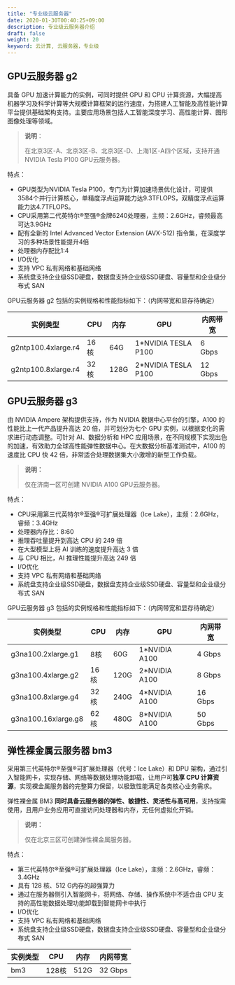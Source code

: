 ```yaml
---
title: "专业级云服务器"
date: 2020-01-30T00:40:25+09:00
description: 专业级云服务器介绍
draft: false
weight: 20
keyword: 云计算, 云服务器，专业级
---
```


## GPU云服务器 g2

具备 GPU 加速计算能力的实例，可同时提供 GPU 和 CPU 计算资源，大幅提高机器学习及科学计算等大规模计算框架的运行速度，为搭建人工智能及高性能计算平台提供基础架构支持。主要应用场景包括人工智能深度学习、高性能计算、图形图像处理等领域。

> **说明**：
>
> 在北京3区-A、北京3区-B、北京3区-D、上海1区-A四个区域，支持开通 NVIDIA Tesla P100  GPU云服务器。

特点：

- GPU类型为NVIDIA Tesla P100，专门为计算加速场景优化设计，可提供3584个并行计算核心，单精度浮点运算能力达9.3TFLOPS，双精度浮点运算能力达4.7TFLOPS。
- CPU采用第二代英特尔®至强®金牌6240处理器，主频：2.6GHz，睿频最高可达3.9GHz
- 配有全新的 Intel Advanced Vector Extension (AVX-512) 指令集，在深度学习的多种场景性能提升4倍
- 处理器内存配比1:4
- I/O优化
- 支持 VPC 私有网络和基础网络
- 系统盘支持企业级SSD硬盘，数据盘支持企业级SSD硬盘、容量型和企业级分布式 SAN



GPU云服务器 g2 包括的实例规格和性能指标如下：（内网带宽和显存待确定）

| 实例类型            | CPU  | 内存 | GPU                 | 内网带宽 |
| ------------------- | ---- | ---- | ------------------- | -------- |
| g2ntp100.4xlarge.r4 | 16核 | 64G  | 1*NVIDIA TESLA P100 | 6 Gbps   |
| g2ntp100.8xlarge.r4 | 32核 | 128G | 2*NVIDIA TESLA P100 | 12 Gbps  |



## GPU云服务器 g3

 由 NVIDIA Ampere 架构提供支持，作为 NVIDIA 数据中心平台的引擎，A100 的性能比上一代产品提升高达 20 倍，并可划分为七个 GPU 实例，以根据变化的需求进行动态调整。可针对 AI、数据分析和 HPC 应用场景，在不同规模下实现出色的加速，有效助力全球高性能弹性数据中心。在大数据分析基准测试中，A100 的速度比 CPU 快 42 倍，非常适合处理数据集大小激增的新型工作负载。

> **说明：**
>
> 仅在济南一区可创建 NVIDIA A100 GPU云服务器。

特点：

- CPU采用第三代英特尔®至强®可扩展处理器（Ice Lake），主频：2.6GHz，睿频：3.4GHz
- 处理器内存比：8:60
- 推理吞吐量提升到高达 CPU 的 249 倍 
- 在大型模型上将 AI 训练的速度提升高达 3 倍 
- 与 CPU 相比，AI 推理性能提升高达 249 倍
- I/O优化
- 支持 VPC 私有网络和基础网络
- 系统盘支持企业级SSD硬盘，数据盘支持企业级SSD硬盘、容量型和企业级分布式 SAN

GPU云服务器 g3 包括的实例规格和性能指标如下：（内网带宽和显存待确定）

| 实例类型            | CPU  | 内存 | GPU           | 内网带宽 |
| ------------------- | ---- | ---- | ------------- | -------- |
| g3na100.2xlarge.g1  | 8核  | 60G  | 1*NVIDIA A100 | 4 Gbps   |
| g3na100.4xlarge.g2  | 16核 | 120G | 2*NVIDIA A100 | 8 Gbps   |
| g3na100.8xlarge.g4  | 32核 | 240G | 4*NVIDIA A100 | 16 Gbps  |
| g3na100.16xlarge.g8 | 62核 | 480G | 8*NVIDIA A100 | 50 Gbps  |

## 弹性裸金属云服务器 bm3

采用第三代英特尔®至强®可扩展处理器（代号：Ice Lake）和 DPU 架构，通过引入智能网卡，实现存储、网络等数据处理功能卸载，让用户可**独享 CPU 计算资源**，实现裸金属服务器的完整算力保留，以极致性能满足各类核心业务需求。

弹性裸金属 BM3 **同时具备云服务器的弹性、敏捷性、灵活性与高可用**，支持按需使用，且用户业务应用可直接访问处理器和内存，无任何虚拟化开销。

> **说明：**
>
> 仅在北京三区可创建弹性裸金属服务器。

特点：

- 第三代英特尔®至强®可扩展处理器（Ice Lake），主频：2.6GHz，睿频：3.4GHz
- 具有 128 核、512 G内存的超强算力
- 通过在服务器侧引入智能网卡，将网络、存储、操作系统中不适合由 CPU 支持的高性能数据处理功能卸载到智能网卡中执行
- I/O优化
- 支持 VPC 私有网络和基础网络
- 系统盘支持企业级SSD硬盘，数据盘支持企业级SSD硬盘、容量型和企业级分布式 SAN

| 实例类型 | CPU   | 内存 | 内网带宽 |
| -------- | ----- | ---- | -------- |
| bm3      | 128核 | 512G | 32 Gbps  |


